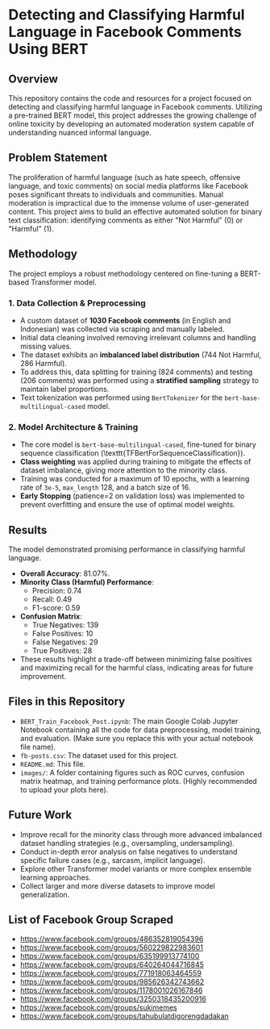 # Detecting and Classifying Harmful Language in Facebook Comments Using BERT

## Overview
This repository contains the code and resources for a project focused on detecting and classifying harmful language in Facebook comments. Utilizing a pre-trained BERT model, this project addresses the growing challenge of online toxicity by developing an automated moderation system capable of understanding nuanced informal language.

## Problem Statement
The proliferation of harmful language (such as hate speech, offensive language, and toxic comments) on social media platforms like Facebook poses significant threats to individuals and communities. Manual moderation is impractical due to the immense volume of user-generated content. This project aims to build an effective automated solution for binary text classification: identifying comments as either "Not Harmful" (0) or "Harmful" (1).

## Methodology
The project employs a robust methodology centered on fine-tuning a BERT-based Transformer model.

### 1. Data Collection & Preprocessing
-   A custom dataset of **1030 Facebook comments** (in English and Indonesian) was collected via scraping and manually labeled.
-   Initial data cleaning involved removing irrelevant columns and handling missing values.
-   The dataset exhibits an **imbalanced label distribution** (744 Not Harmful, 286 Harmful).
-   To address this, data splitting for training (824 comments) and testing (206 comments) was performed using a **stratified sampling** strategy to maintain label proportions.
-   Text tokenization was performed using `BertTokenizer` for the `bert-base-multilingual-cased` model.

### 2. Model Architecture & Training
-   The core model is `bert-base-multilingual-cased`, fine-tuned for binary sequence classification (\texttt{TFBertForSequenceClassification}).
-   **Class weighting** was applied during training to mitigate the effects of dataset imbalance, giving more attention to the minority class.
-   Training was conducted for a maximum of 10 epochs, with a learning rate of `3e-5`, `max_length` 128, and a batch size of 16.
-   **Early Stopping** (patience=2 on validation loss) was implemented to prevent overfitting and ensure the use of optimal model weights.

## Results
The model demonstrated promising performance in classifying harmful language.

-   **Overall Accuracy**: 81.07%.
-   **Minority Class (Harmful) Performance**:
    -   Precision: 0.74
    -   Recall: 0.49
    -   F1-score: 0.59
-   **Confusion Matrix**:
    -   True Negatives: 139
    -   False Positives: 10
    -   False Negatives: 29
    -   True Positives: 28
-   These results highlight a trade-off between minimizing false positives and maximizing recall for the harmful class, indicating areas for future improvement.

## Files in this Repository
-   `BERT_Train_Facebook_Post.ipynb`: The main Google Colab Jupyter Notebook containing all the code for data preprocessing, model training, and evaluation. (Make sure you replace this with your actual notebook file name).
-   `fb-posts.csv`: The dataset used for this project.
-   `README.md`: This file.
-   `images/`: A folder containing figures such as ROC curves, confusion matrix heatmap, and training performance plots. (Highly recommended to upload your plots here).

## Future Work
-   Improve recall for the minority class through more advanced imbalanced dataset handling strategies (e.g., oversampling, undersampling).
-   Conduct in-depth error analysis on false negatives to understand specific failure cases (e.g., sarcasm, implicit language).
-   Explore other Transformer model variants or more complex ensemble learning approaches.
-   Collect larger and more diverse datasets to improve model generalization.

## List of Facebook Group Scraped
- https://www.facebook.com/groups/486352819054396
- https://www.facebook.com/groups/560229822983601
- https://www.facebook.com/groups/635199913774100
- https://www.facebook.com/groups/640264044716845
- https://www.facebook.com/groups/771918063464559
- https://www.facebook.com/groups/985626342743662
- https://www.facebook.com/groups/1178001026167846
- https://www.facebook.com/groups/3250318435200916
- https://www.facebook.com/groups/sukimemes
- https://www.facebook.com/groups/tahubulatdigorengdadakan
